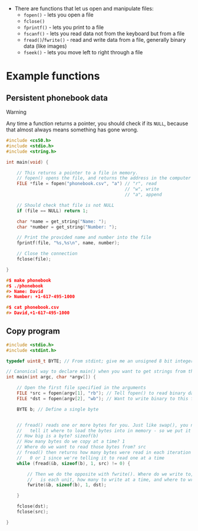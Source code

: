 - There are functions that let us open and manipulate files:
    - `fopen()` - lets you open a file
    - `fclose()`
    - `fprintf()` - lets you print to a file
    - `fscanf()` - lets you read data not from the keyboard but from a file
    - `fread()`/`fwrite()` - read and write data from a file, generally binary data (like images)
    - `fseek()` - lets you move left to right through a file

# Example functions

## Persistent phonebook data

> [!warning]
> Any time a function returns a pointer, you should check if its `NULL`, because that almost always means something has gone wrong.

```C
#include <cs50.h>
#include <stdio.h>
#include <string.h>

int main(void) {

    // This returns a pointer to a file in memory.
    // fopen() opens the file, and returns the address in the computer's mem
    FILE *file = fopen("phonebook.csv", "a") // "r", read
                                             // "w", write
                                             // "a", append

    // Should check that file is not NULL
    if (file == NULL) return 1;

    char *name = get_string("Name: ");
    char *number = get_string("Number: ");

    // Print the provided name and number into the file
    fprintf(file, "%s,%s\n", name, number);

    // Close the connection
    fclose(file);

}

#$ make phonebook
#$ ./phonebook
#> Name: David
#> Number: +1-617-495-1000

#$ cat phonebook.csv
#> David,+1-617-495-1000
```

## Copy program

```C
#include <stdio.h>
#include <stdint.h>

typedef uint8_t BYTE; // From stdint; give me an unsigned 8 bit integer

// Canonical way to declare main() when you want to get strings from the user
int main(int argc, char *argv[]) {

    // Open the first file specified in the arguments
    FILE *src = fopen(argv[1], "rb"); // Tell fopen() to read binary data
    FILE *dst = fopen(argv[2], "wb"); // Want to write binary to this file

    BYTE b; // Define a single byte


    // fread() reads one or more bytes for you. Just like swap(), you need to 
    //   tell it where to load the bytes into in memory - so we put it in &b.
    // How big is a byte? sizeof(b)
    // How many bytes do we copy at a time? 1
    // Where do we want to read those bytes from? src
    // fread() then returns how many bytes were read in each iteration - it'll be
    //   0 or 1 since we're telling it to read one at a time
    while (fread(&b, sizeof(b), 1, src) != 0) {

        // Then we do the opposite with fwrite(). Where do we write to, how big 
        //   is each unit, how many to write at a time, and where to write it.
        fwrite(&b, sizeof(b), 1, dst);

    }

    fclose(dst);
    fclose(src);

}
```